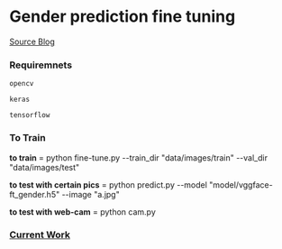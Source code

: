 # Gender  prediction fine tuning


[Source Blog](https://deeplearningsandbox.com/how-to-use-transfer-learning-and-fine-tuning-in-keras-and-tensorflow-to-build-an-image-recognition-94b0b02444f2)

### Requiremnets
```
opencv
```
```
keras
```
```
tensorflow
```
### To Train

**to train**  = python fine-tune.py --train_dir "data/images/train" --val_dir "data/images/test"

**to test with certain pics** = python predict.py --model "model/vggface-ft_gender.h5" --image "a.jpg"

**to test with web-cam** = python cam.py




### [Current Work](https://gitlab.com/Israel777/age_and_gender_experements)
